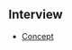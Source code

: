 ## Interview

* [Concept](https://github.com/luckyvondoit/OC_Document/blob/master/Interview/Concept.md)

